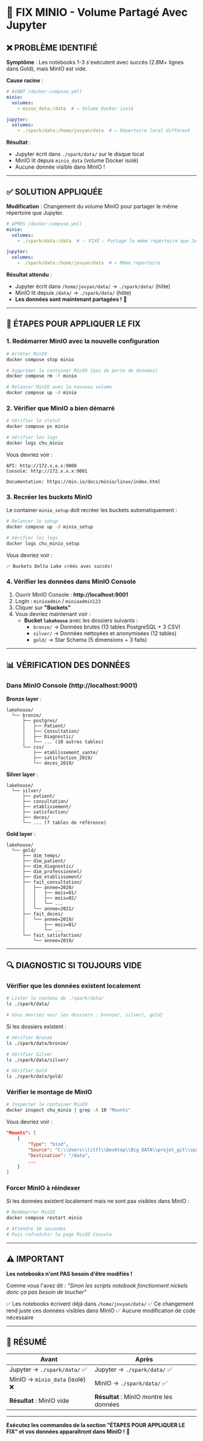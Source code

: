 # 🔧 FIX MINIO - Volume Partagé Avec Jupyter

## ❌ PROBLÈME IDENTIFIÉ

**Symptôme** : Les notebooks 1-3 s'exécutent avec succès (2.8M+ lignes dans Gold), mais MinIO est vide.

**Cause racine** :
```yaml
# AVANT (docker-compose.yml)
minio:
  volumes:
    - minio_data:/data  # ← Volume Docker isolé

jupyter:
  volumes:
    - ./spark/data:/home/jovyan/data  # ← Répertoire local différent
```

**Résultat** :
- Jupyter écrit dans `./spark/data/` sur le disque local
- MinIO lit depuis `minio_data` (volume Docker isolé)
- Aucune donnée visible dans MinIO !

---

## ✅ SOLUTION APPLIQUÉE

**Modification** : Changement du volume MinIO pour partager le même répertoire que Jupyter.

```yaml
# APRÈS (docker-compose.yml)
minio:
  volumes:
    - ./spark/data:/data  # ✅ FIXÉ : Partage le même répertoire que Jupyter

jupyter:
  volumes:
    - ./spark/data:/home/jovyan/data  # ← Même répertoire
```

**Résultat attendu** :
- Jupyter écrit dans `/home/jovyan/data/` → `./spark/data/` (hôte)
- MinIO lit depuis `/data/` → `./spark/data/` (hôte)
- **Les données sont maintenant partagées !** 🎉

---

## 🚀 ÉTAPES POUR APPLIQUER LE FIX

### 1. Redémarrer MinIO avec la nouvelle configuration

```bash
# Arrêter MinIO
docker compose stop minio

# Supprimer le container MinIO (pas de perte de données)
docker compose rm -f minio

# Relancer MinIO avec le nouveau volume
docker compose up -d minio
```

### 2. Vérifier que MinIO a bien démarré

```bash
# Vérifier le statut
docker compose ps minio

# Vérifier les logs
docker logs chu_minio
```

Vous devriez voir :
```
API: http://172.x.x.x:9000
Console: http://172.x.x.x:9001

Documentation: https://min.io/docs/minio/linux/index.html
```

### 3. Recréer les buckets MinIO

Le container `minio_setup` doit recréer les buckets automatiquement :

```bash
# Relancer le setup
docker compose up -d minio_setup

# Vérifier les logs
docker logs chu_minio_setup
```

Vous devriez voir :
```
✅ Buckets Delta Lake créés avec succès!
```

### 4. Vérifier les données dans MinIO Console

1. Ouvrir MinIO Console : **http://localhost:9001**
2. Login : `minioadmin` / `minioadmin123`
3. Cliquer sur **"Buckets"**
4. Vous devriez maintenant voir :
   - **Bucket `lakehouse`** avec les dossiers suivants :
     - `bronze/` → Données brutes (13 tables PostgreSQL + 3 CSV)
     - `silver/` → Données nettoyées et anonymisées (12 tables)
     - `gold/` → Star Schema (5 dimensions + 3 faits)

---

## 📊 VÉRIFICATION DES DONNÉES

### Dans MinIO Console (http://localhost:9001)

**Bronze layer** :
```
lakehouse/
  └── bronze/
      ├── postgres/
      │   ├── Patient/
      │   ├── Consultation/
      │   ├── Diagnostic/
      │   └── ... (10 autres tables)
      └── csv/
          ├── etablissement_sante/
          ├── satisfaction_2019/
          └── deces_2019/
```

**Silver layer** :
```
lakehouse/
  └── silver/
      ├── patient/
      ├── consultation/
      ├── etablissement/
      ├── satisfaction/
      ├── deces/
      └── ... (7 tables de référence)
```

**Gold layer** :
```
lakehouse/
  └── gold/
      ├── dim_temps/
      ├── dim_patient/
      ├── dim_diagnostic/
      ├── dim_professionnel/
      ├── dim_etablissement/
      ├── fait_consultation/
      │   ├── annee=2020/
      │   │   ├── mois=01/
      │   │   ├── mois=02/
      │   │   └── ...
      │   └── annee=2021/
      ├── fait_deces/
      │   └── annee=2019/
      │       ├── mois=01/
      │       └── ...
      └── fait_satisfaction/
          └── annee=2019/
```

---

## 🔍 DIAGNOSTIC SI TOUJOURS VIDE

### Vérifier que les données existent localement

```bash
# Lister le contenu de ./spark/data/
ls ./spark/data/

# Vous devriez voir les dossiers : bronze/, silver/, gold/
```

Si les dossiers existent :

```bash
# Vérifier Bronze
ls ./spark/data/bronze/

# Vérifier Silver
ls ./spark/data/silver/

# Vérifier Gold
ls ./spark/data/gold/
```

### Vérifier le montage de MinIO

```bash
# Inspecter le container MinIO
docker inspect chu_minio | grep -A 10 "Mounts"
```

Vous devriez voir :
```json
"Mounts": [
    {
        "Type": "bind",
        "Source": "C:\\Users\\littl\\Desktop\\Big DATA\\projet_git\\spark\\data",
        "Destination": "/data",
        ...
    }
]
```

### Forcer MinIO à réindexer

Si les données existent localement mais ne sont pas visibles dans MinIO :

```bash
# Redémarrer MinIO
docker compose restart minio

# Attendre 10 secondes
# Puis rafraîchir la page MinIO Console
```

---

## ⚠️ IMPORTANT

**Les notebooks n'ont PAS besoin d'être modifiés !**

Comme vous l'avez dit : *"Sinon les scripts notebook fonctionnent nickels donc ça pas besoin de toucher"*

✅ Les notebooks écrivent déjà dans `/home/jovyan/data/`
✅ Ce changement rend juste ces données visibles dans MinIO
✅ Aucune modification de code nécessaire

---

## 📝 RÉSUMÉ

| Avant | Après |
|-------|-------|
| Jupyter → `./spark/data/` ✅ | Jupyter → `./spark/data/` ✅ |
| MinIO → `minio_data` (isolé) ❌ | MinIO → `./spark/data/` ✅ |
| **Résultat** : MinIO vide | **Résultat** : MinIO montre les données |

---

**Exécutez les commandes de la section "ÉTAPES POUR APPLIQUER LE FIX" et vos données apparaîtront dans MinIO !** 🎉

